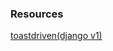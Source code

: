 ### Resources
[toastdriven(django v1)](http://toastdriven.com/blog/2011/apr/10/guide-to-testing-in-django/)
